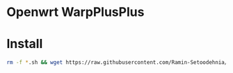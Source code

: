 # Openwrt WarpPlusPlus

# Install
```bash
rm -f *.sh && wget https://raw.githubusercontent.com/Ramin-Setoodehnia/WarpPlusPlus/main/install.sh && sh install.sh
```
